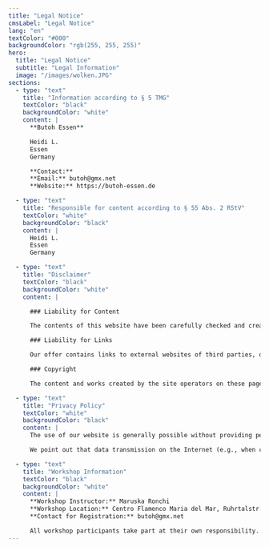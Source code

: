 ```yaml
---
title: "Legal Notice"
cmsLabel: "Legal Notice"
lang: "en"
textColor: "#000"
backgroundColor: "rgb(255, 255, 255)"
hero:
  title: "Legal Notice"
  subtitle: "Legal Information"
  image: "/images/wolken.JPG"
sections:
  - type: "text"
    title: "Information according to § 5 TMG"
    textColor: "black"
    backgroundColor: "white"
    content: |
      **Butoh Essen**

      Heidi L.  
      Essen  
      Germany

      **Contact:**  
      **Email:** butoh@gmx.net  
      **Website:** https://butoh-essen.de

  - type: "text"
    title: "Responsible for content according to § 55 Abs. 2 RStV"
    textColor: "white"
    backgroundColor: "black"
    content: |
      Heidi L.  
      Essen  
      Germany

  - type: "text"
    title: "Disclaimer"
    textColor: "black"
    backgroundColor: "white"
    content: |

      ### Liability for Content

      The contents of this website have been carefully checked and created to the best of our knowledge. However, no guarantee can be given for the accuracy, completeness and timeliness of the provided content. Liability for damages arising from the use of the provided information is excluded.

      ### Liability for Links

      Our offer contains links to external websites of third parties, over whose content we have no influence. Therefore, we cannot assume any guarantee for these external contents. The respective provider or operator of the pages is always responsible for the content of the linked pages.

      ### Copyright

      The content and works created by the site operators on these pages are subject to German copyright law. The reproduction, editing, distribution and any kind of exploitation outside the limits of copyright require the written consent of the respective author or creator.

  - type: "text"
    title: "Privacy Policy"
    textColor: "white"
    backgroundColor: "black"
    content: |
      The use of our website is generally possible without providing personal data. Insofar as personal data (e.g., name, address or e-mail addresses) is collected on our pages, this is always done, as far as possible, on a voluntary basis.

      We point out that data transmission on the Internet (e.g., when communicating by e-mail) can have security gaps. Complete protection of data against access by third parties is not possible.

  - type: "text"
    title: "Workshop Information"
    textColor: "black"
    backgroundColor: "white"
    content: |
      **Workshop Instructor:** Maruska Ronchi  
      **Workshop Location:** Centro Flamenco Maria del Mar, Ruhrtalstr. 33a, 45239 Essen  
      **Contact for Registration:** butoh@gmx.net

      All workshop participants take part at their own responsibility. In case of health problems, a doctor should be consulted before the workshop begins.
---
```

